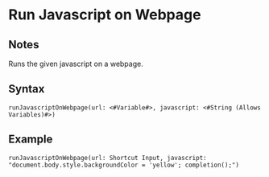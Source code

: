 # Run Javascript on Webpage

## Notes
Runs the given javascript on a webpage.

## Syntax

```
runJavascriptOnWebpage(url: <#Variable#>, javascript: <#String (Allows Variables)#>)
```

## Example
```
runJavascriptOnWebpage(url: Shortcut Input, javascript: "document.body.style.backgroundColor = 'yellow'; completion();")
```